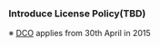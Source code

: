 ### Introduce License Policy(TBD)

※ [DCO](https://github.com/Samsung/IoT.js/wiki/IoT.js-Developer-Certificate-of-Origin) applies from 30th April in 2015
